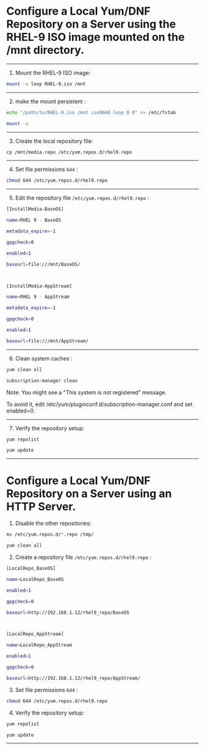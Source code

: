# Configure a Local Yum/DNF Repository on a Server using the RHEL-9 ISO image mounted on the /mnt directory.




________________________________________________________________________________________________




1. Mount the RHEL-9 ISO image:

```bash
mount -o loop RHEL-9.iso /mnt
```
________________________________________________________________________________________________

2. make the mount persistent :


```bash
echo "/path/to/RHEL-9.iso /mnt iso9660 loop 0 0" >> /etc/fstab

mount -a
```

________________________________________________________________________________________________

3. Create the local repository file:


```bash
cp /mnt/media.repo /etc/yum.repos.d/rhel9.repo
```
________________________________________________________________________________________________

4. Set file permissions `644` :

```bash
chmod 644 /etc/yum.repos.d/rhel9.repo
```
________________________________________________________________________________________________

5. Edit the repository file `/etc/yum.repos.d/rhel9.repo` :


```bash
[InstallMedia-BaseOS]

name=RHEL 9 - BaseOS

metadata_expire=-1

gpgcheck=0

enabled=1

baseurl=file:///mnt/BaseOS/



[InstallMedia-AppStream]

name=RHEL 9 - AppStream

metadata_expire=-1

gpgcheck=0

enabled=1

baseurl=file:///mnt/AppStream/
```


________________________________________________________________________________________________


6. Clean system caches :

```bash
yum clean all

subscription-manager clean
```

Note: You might see a "This system is not registered" message.

To avoid it, edit /etc/yum/pluginconf.d/subscription-manager.conf and set enabled=0.

________________________________________________________________________________________________


7. Verify the repository setup:

```bash
yum repolist

yum update
```


________________________________________________________________________________________________

# Configure a Local Yum/DNF Repository on a Server using an HTTP Server.



1. Disable the other repositories:

```bash
mv /etc/yum.repos.d/*.repo /tmp/

yum clean all
```

2. Create a repository file `/etc/yum.repos.d/rhel9.repo` :


```bash
[LocalRepo_BaseOS]

name=LocalRepo_BaseOS

enabled=1

gpgcheck=0

baseurl=http://192.168.1.12/rhel9_repo/BaseOS



[LocalRepo_AppStream]

name=LocalRepo_AppStream

enabled=1

gpgcheck=0

baseurl=http://192.168.1.12/rhel9_repo/AppStream/
```




3. Set file permissions `644` :

```bash
chmod 644 /etc/yum.repos.d/rhel9.repo
```


4. Verify the repository setup:

```bash
yum repolist

yum update
```


________________________________________________________________________________________________


